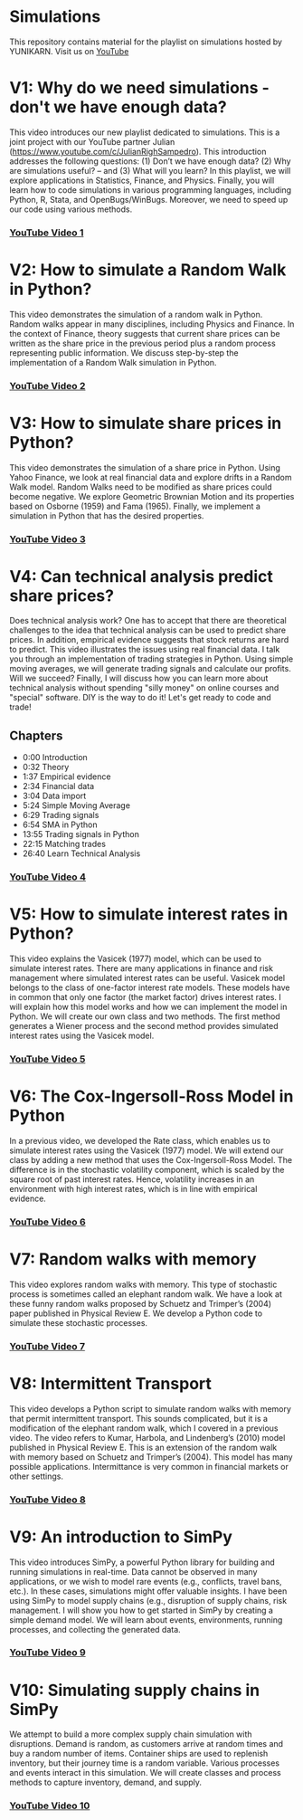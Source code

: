 # Simulations
This repository contains material for the playlist on simulations hosted by YUNIKARN. Visit us on [YouTube](https://www.youtube.com/@YUNIKARN)

# V1: Why do we need simulations - don't we have enough data?
This video introduces our new playlist dedicated to simulations. This is a joint project with our YouTube partner Julian (https://www.youtube.com/c/JulianRighSampedro). This introduction addresses the following questions: (1) Don’t we have enough data? (2) Why are simulations useful? – and (3) What will you learn? In this playlist, we will explore applications in Statistics, Finance, and Physics. Finally, you will learn how to code simulations in various programming languages, including Python, R, Stata, and OpenBugs/WinBugs. Moreover, we need to speed up our code using various methods. 
### [YouTube Video 1](https://youtu.be/3LJlC0thaJc)

# V2: How to simulate a Random Walk in Python?
This video demonstrates the simulation of a random walk in Python. Random walks appear in many disciplines, including Physics and Finance. In the context of Finance, theory suggests that current share prices can be written as the share price in the previous period plus a random process representing public information. We discuss step-by-step the implementation of a Random Walk simulation in Python.

### [YouTube Video 2](https://youtu.be/umgjQlnhrhM)

# V3: How to simulate share prices in Python? 
This video demonstrates the simulation of a share price in Python. Using Yahoo Finance, we look at real financial data and explore drifts in a Random Walk model. Random Walks need to be modified as share prices could become negative. We explore Geometric Brownian Motion and its properties based on Osborne (1959) and Fama (1965). Finally, we implement a simulation in Python that has the desired properties.

### [YouTube Video 3](https://youtu.be/ovpuGg5esO0)

# V4: Can technical analysis predict share prices?
Does technical analysis work? One has to accept that there are theoretical challenges to the idea that technical analysis can be used to predict share prices. In addition, empirical evidence suggests that stock returns are hard to predict. This video illustrates the issues using real financial data. I talk you through an implementation of trading strategies in Python. Using simple moving averages, we will generate trading signals and calculate our profits. Will we succeed? Finally, I will discuss how you can learn more about technical analysis without spending "silly money" on online courses and "special" software. DIY is the way to do it! Let's get ready to code and trade!

## Chapters
- 0:00 Introduction
- 0:32 Theory
- 1:37 Empirical evidence
- 2:34 Financial data
- 3:04 Data import
- 5:24 Simple Moving Average
- 6:29 Trading signals
- 6:54 SMA in Python
- 13:55 Trading signals in Python
- 22:15 Matching trades
- 26:40 Learn Technical Analysis

### [YouTube Video 4](https://youtu.be/cymen-uLiP0)

# V5: How to simulate interest rates in Python?
This video explains the Vasicek (1977) model, which can be used to simulate interest rates. There are many applications in finance and risk management where simulated interest rates can be useful. Vasicek model belongs to the class of one-factor interest rate models. These models have in common that only one factor (the market factor) drives interest rates. I will explain how this model works and how we can implement the model in Python. We will create our own class and two methods. The first method generates a Wiener process and the second method provides simulated interest rates using the Vasicek model.

### [YouTube Video 5](https://youtu.be/339iI58ipOU)

# V6: The Cox-Ingersoll-Ross Model in Python
In a previous video, we developed the Rate class, which enables us to simulate interest rates using the Vasicek (1977) model. We will extend our class by adding a new method that uses the Cox-Ingersoll-Ross Model. The difference is in the stochastic volatility component, which is scaled by the square root of past interest rates. Hence, volatility increases in an environment with high interest rates, which is in line with empirical evidence.

### [YouTube Video 6](https://youtu.be/V76Q38BkILI)

# V7: Random walks with memory
This video explores random walks with memory. This type of stochastic process is sometimes called an elephant random walk. We have a look at these funny random walks proposed by Schuetz and Trimper’s (2004) paper published in Physical Review E. We develop a Python code to simulate these stochastic processes.

### [YouTube Video 7](https://youtu.be/AWCwlEEOslE)

# V8: Intermittent Transport
This video develops a Python script to simulate random walks with memory that permit intermittent transport. This sounds complicated, but it is a modification of the elephant random walk, which I covered in a previous video. The video refers to Kumar, Harbola, and Lindenberg’s (2010) model published in Physical Review E. This is an extension of the random walk with memory based on Schuetz and Trimper’s (2004). This model has many possible applications. Intermittance is very common in financial markets or other settings.

### [YouTube Video 8](https://youtu.be/nDgP9reitj0)

# V9: An introduction to SimPy
This video introduces SimPy, a powerful Python library for building and running simulations in real-time. Data cannot be observed in many applications, or we wish to model rare events (e.g., conflicts, travel bans, etc.). In these cases, simulations might offer valuable insights. I have been using SimPy to model supply chains (e.g., disruption of supply chains, risk management. I will show you how to get started in SimPy by creating a simple demand model. We will learn about events, environments, running processes, and collecting the generated data.

### [YouTube Video 9](https://youtu.be/zybGXgkRUxw)

# V10: Simulating supply chains in SimPy
We attempt to build a more complex supply chain simulation with disruptions. Demand is random, as customers arrive at random times and buy a random number of items. Container ships are used to replenish inventory, but their journey time is a random variable. Various processes and events interact in this simulation. We will create classes and process methods to capture inventory, demand, and supply.

### [YouTube Video 10](https://youtu.be/mFTc0m8sOHE)






